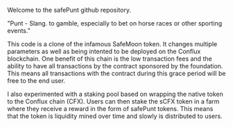 Welcome to the safePunt github repository.

"Punt - Slang. to gamble, especially to bet on horse races or other sporting events."

This code is a clone of the infamous SafeMoon token. It changes multiple parameters as well as being intented to be deployed on the Conflux blockchain. One benefit of this chain is the low transaction fees and the ability to have all transactions by the contract sponsored by the foundation. This means all transactions with the contract during this grace period will be free to the end user.

I also experimented with a staking pool based on wrapping the native token to the Conflux chain (CFX).
Users can then stake the sCFX token in a farm where they receive a reward in the form of safePunt tokens.
This means that the token is liquidity mined over time and slowly is distributed to users.